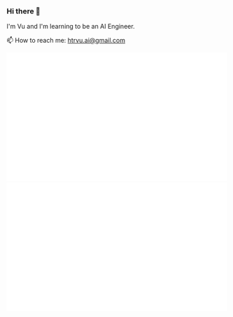 ### Hi there 👋

I'm Vu and I'm learning to be an AI Engineer.

📫 How to reach me: htrvu.ai@gmail.com

![](https://github.com/htrvu/github-stats/blob/master/generated/overview.svg)
![](https://github.com/htrvu/github-stats/blob/master/generated/languages.svg)

<!--
- 🔭 I’m currently working on ...
- 🌱 I’m currently learning ...
- 👯 I’m looking to collaborate on ...
- 🤔 I’m looking for help with ...
- 💬 Ask me about ...
- 📫 How to reach me: ...
- 😄 Pronouns: ...
- ⚡ Fun fact: ...
-->
